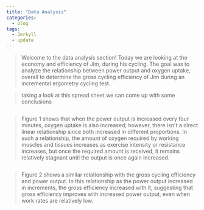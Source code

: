 ```yaml
---
title: "Data Analysis"
categories:
  - blog
tags:
  - Jerkyll
  - update
---
```


> Welcome to the data analysis section! Today we are looking at the economy and efficiency of Jim, during his cycling. The goal was to analyze the relationship between power output and oxygen uptake, overall to determine the gross cycling efficiency of Jim during an incremental ergometry cycling test.


> taking a look at this spread sheet we can come up with some conclusions 



<img src="{{ site.url }}{{ site.baseurl }}/assets/images/Figure1.png" alt="">

> Figure 1 shows that when the power output is increased every four minutes, oxygen uptake is also increased; however, there isn't a direct linear relationship since both increased in different proportions. In such a relationship, the amount of oxygen required by working muscles and tissues increases as exercise intensity or resistance increases, but once the required amount is received, it remains relatively stagnant until the output is once again increased.

<img src="{{ site.url }}{{ site.baseurl }}/assets/images/Figure2.png" alt="">

> Figure 2 shows a similar relationship with the gross cycling efficiency and power output. In this relationship as the power output increased in increments, the gross efficiency increased with it, suggesting that gross efficiency improves with increased power output, even when work rates are relatively low. 


